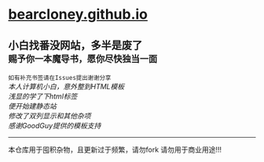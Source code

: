 # [bearcloney.github.io](https://bearcloney.github.io)

**小白找番没网站，多半是废了** <br>
`赐予你一本魔导书，愿你尽快独当一面`
---
`如有补充书签请在Issues提出谢谢分享` <br>
*本人计算机小白，意外整到HTML模板* <br>
*浅显的学了下html标签* <br>
*便开始建静态站* <br>
*修改了双列显示和其他杂项* <br>
*感谢GoodGuy提供的模板支持* 

---
本仓库用于囤积杂物，且更新过于频繁，请勿fork
请勿用于商业用途!!!
